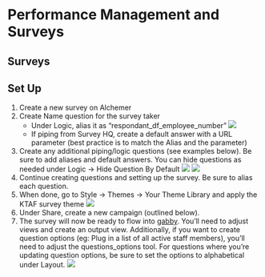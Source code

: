 # Performance Management and Surveys

## Surveys

## Set Up

1. Create a new survey on Alchemer
2. Create Name question for the survey taker
    * Under Logic, alias it as “respondant_df_employee_number”
    ![](survey_setup_1.png)
    * If piping from Survey HQ, create a default answer with a URL parameter (best practice is to match the Alias and the parameter)
3. Create any additional piping/logic questions (see examples below). Be sure to add aliases and default answers. You can hide questions as needed under Logic -> Hide Question By Default
    ![](survey_setup_2.png)
    ![](survey_setup_3.png)
4. Continue creating questions and setting up the survey. Be sure to alias each question.
5. When done, go to Style -> Themes -> Your Theme Library and apply the KTAF survey theme
    ![](survey_setup_4.png)
6. Under Share, create a new campaign (outlined below).
7. The survey will now be ready to flow into [gabby](databases/gabby.md). You’ll need to adjust views and create an output view. Additionally, if you want to create question options (eg: Plug in a list of all active staff members), you’ll need to adjust the questions_options tool. For questions where you’re updating question options, be sure to set the options to alphabetical under Layout.
    ![](survey_setup_5.png)
